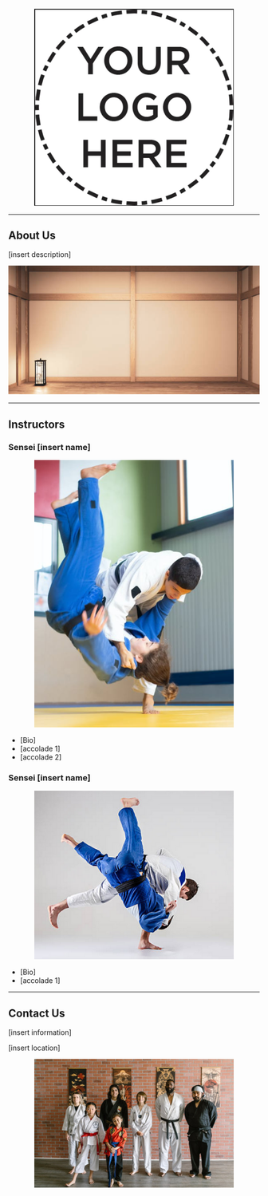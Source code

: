 <p align="center">
<img width="400" src="./Assets/logo.png">
</p>

---
## About Us
[insert description]

<p align="center">
<img width="900" src="./Assets/dojo.png">
</p>


--- 
## Instructors

### Sensei [insert name]

<p align="center">
<img width="400" src="./Assets/sensei1.png">
</p>

  * [Bio]
  * [accolade 1]
  * [accolade 2]
  
### Sensei [insert name]

<p align="center">
<img width="400" src="./Assets/sensei2.png">
</p>

  * [Bio]
  * [accolade 1]

---
## Contact Us
[insert information]

[insert location]

<p align="center">
<img width="400" src="./Assets/team.png">
</p>
